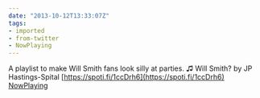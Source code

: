 ```yaml
---
date: "2013-10-12T13:33:07Z"
tags:
- imported
- from-twitter
- NowPlaying
---
```

A playlist to make Will Smith fans look silly at parties. ♫ Will Smith? by JP Hastings-Spital [https://spoti.fi/1ccDrh6](https://spoti.fi/1ccDrh6) [NowPlaying](/tags/NowPlaying)
